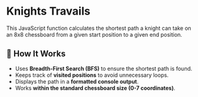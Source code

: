 # Knights Travails

This JavaScript function calculates the shortest path a knight can take on an 8x8 chessboard from a given start position to a given end position.

## 🚀 How It Works
- Uses **Breadth-First Search (BFS)** to ensure the shortest path is found.
- Keeps track of **visited positions** to avoid unnecessary loops.
- Displays the path in a **formatted console output**.
- Works **within the standard chessboard size (0-7 coordinates)**.


